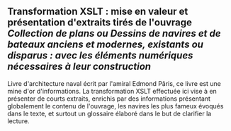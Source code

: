 ## Transformation XSLT : mise en valeur et présentation d'extraits tirés de l'ouvrage *Collection de plans ou Dessins de navires et de bateaux anciens et modernes, existants ou disparus : avec les éléments numériques nécessaires à leur construction*

Livre d'architecture naval écrit par l'amiral Edmond Pâris, ce livre est une mine d'or d'informations. La transformation XSLT effectuée ici vise à en présenter de courts extraits, enrichis par des informations présentant globalement le contenu de l'ouvrage, les navires les plus fameux évoqués dans le texte, et surtout un glossaire élaboré dans le but de clarifier la lecture. 
